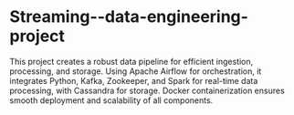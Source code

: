 # Streaming--data-engineering-project
This project creates a robust data pipeline for efficient ingestion, processing, and storage. Using Apache Airflow for orchestration, it integrates Python, Kafka, Zookeeper, and Spark for real-time data processing, with Cassandra for storage. Docker containerization ensures smooth deployment and scalability of all components.
